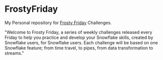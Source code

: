 # FrostyFriday

My Personal repository for [Frosty Friday](https://frostyfriday.org) Challenges.

"Welcome to Frosty Friday, a series of weekly challenges released every Friday to help you practice and develop your Snowflake skills, created by Snowflake users, for Snowflake users. Each challenge will be based on one Snowflake feature; from time travel, to pipes, from data transformation to streams."
